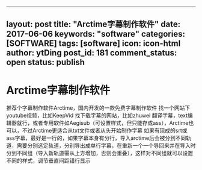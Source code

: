 
---
layout: post
title:  "Arctime字幕制作软件"
date:   2017-06-06
keywords: "software"
categories: [SOFTWARE]
tags: [software]
icon: icon-html
author: ytDing
post_id: 181
comment_status: open
status: publish
---

# Arctime字幕制作软件

推荐个字幕制作软件Arctime，国内开发的一款免费字幕制作软件 找一个网站下youtube视频，比如KeepVid 找下载字幕的网站，比如zhuwei 翻译字幕，text编辑器就行，或者专用软件如Aegisub（可设置样式，但只能存成ass），Arctime也可以，不过Arctime更适合从txt文件或者从头开始制作字幕 如果有现成的srt或ass字幕，最好是一行的，如果字幕本身有分行，导入arctime后会被分到不同轨道，需要分别选定轨道，分别导出成单行字幕，在重新一个一个导回来并在导入时分到不同组（导入新轨道需从上方增加，否则会重叠），这样对不同组就可以设置不同的样式，调节垂直间距错行显示
